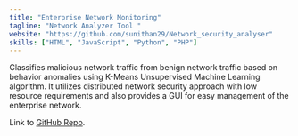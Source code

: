 ```yaml
---
title: "Enterprise Network Monitoring"
tagline: "Network Analyzer Tool "
website: "https://github.com/sunithan29/Network_security_analyser"
skills: ["HTML", "JavaScript", "Python", "PHP"]
---
```



Classifies malicious network traffic from benign network traffic based on behavior anomalies using K-Means Unsupervised Machine Learning algorithm. It utilizes distributed network security approach with low resource requirements and also provides a
GUI for easy management of the enterprise network. 

Link to [GitHub Repo](https://github.com/sunithan29/Network_security_analyser).
